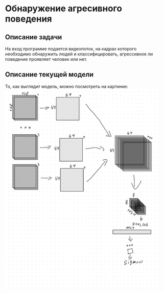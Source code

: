 <h1>Обнаружение агресивного поведения</h1>
<h2>Описание задачи</h2>
На вход программе подается видеопоток, на кадрах которого необходимо обнаружить людей и классифицировать, агрессивное ли поведение проявляет человек или нет.
<h2>Описание текущей модели</h2>
То, как выглядит модель, можно посмотреть на картинке:
<img src="./image.jpg">
